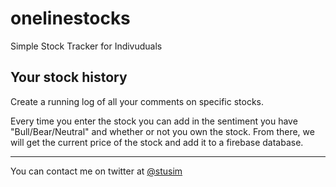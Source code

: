 # onelinestocks

Simple Stock Tracker for Indivuduals

## Your stock history

Create a running log of all your comments on specific stocks.

Every time you enter the stock you can add in the sentiment you have "Bull/Bear/Neutral" and whether or not you own the stock.
From there, we will get the current price of the stock and add it to a firebase database.

---

You can contact me on twitter at [@stusim](https://twitter.com/stusim)
